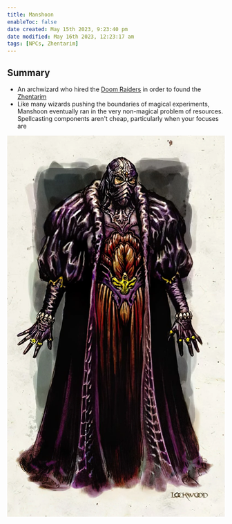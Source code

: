 ```yaml
---
title: Manshoon
enableToc: false
date created: May 15th 2023, 9:23:40 pm
date modified: May 16th 2023, 12:23:17 am
tags: [NPCs, Zhentarim]
---
```

## Summary
- An archwizard who hired the [Doom Raiders](Doom%20Raiders.md) in order to found the [Zhentarim](Zhentarim.md)
- Like many wizards pushing the boundaries of magical experiments, Manshoon eventually ran in the very non-magical problem of resources. Spellcasting components aren't cheap, particularly when your focuses are

![Pasted image 20230515212419](Pasted%20image%2020230515212419.png)
